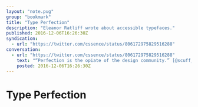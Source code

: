 ```yaml
---
layout: "note.pug"
group: "bookmark"
title: "Type Perfection"
description: "Eleanor Ratliff wrote about accessible typefaces."
published: 2016-12-06T16:26:30Z
syndication:
  - url: "https://twitter.com/cssence/status/806172975829516288"
conversation:
  - url: "https://twitter.com/cssence/status/806172975829516288"
    text: "“Perfection is the opiate of the design community.” [@scuff_el](https://twitter.com/scuff_el) [alistapart.com/article/accessibility-whack-a-mole](http://alistapart.com/article/accessibility-whack-a-mole) h/t [@zeldman](https://twitter.com/zeldman)"
    posted: 2016-12-06T16:26:30Z
---
```


# Type Perfection
